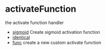 # activateFunction

the activate function handler

+ [sigmoid](activateFunction/sigmoid.1) Create sigmoid activation function
+ [identical](activateFunction/identical.1) 
+ [func](activateFunction/func.1) create a new custom activate function
